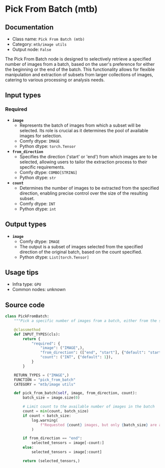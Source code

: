# Pick From Batch (mtb)
## Documentation
- Class name: `Pick From Batch (mtb)`
- Category: `mtb/image utils`
- Output node: `False`

The Pick From Batch node is designed to selectively retrieve a specified number of images from a batch, based on the user's preference for either the beginning or the end of the batch. This functionality allows for flexible manipulation and extraction of subsets from larger collections of images, catering to various processing or analysis needs.
## Input types
### Required
- **`image`**
    - Represents the batch of images from which a subset will be selected. Its role is crucial as it determines the pool of available images for selection.
    - Comfy dtype: `IMAGE`
    - Python dtype: `torch.Tensor`
- **`from_direction`**
    - Specifies the direction ('start' or 'end') from which images are to be selected, allowing users to tailor the extraction process to their specific requirements.
    - Comfy dtype: `COMBO[STRING]`
    - Python dtype: `str`
- **`count`**
    - Determines the number of images to be extracted from the specified direction, enabling precise control over the size of the resulting subset.
    - Comfy dtype: `INT`
    - Python dtype: `int`
## Output types
- **`image`**
    - Comfy dtype: `IMAGE`
    - The output is a subset of images selected from the specified direction of the original batch, based on the count specified.
    - Python dtype: `List[torch.Tensor]`
## Usage tips
- Infra type: `GPU`
- Common nodes: unknown


## Source code
```python
class PickFromBatch:
    """Pick a specific number of images from a batch, either from the start or end."""

    @classmethod
    def INPUT_TYPES(cls):
        return {
            "required": {
                "image": ("IMAGE",),
                "from_direction": (["end", "start"], {"default": "start"}),
                "count": ("INT", {"default": 1}),
            }
        }

    RETURN_TYPES = ("IMAGE",)
    FUNCTION = "pick_from_batch"
    CATEGORY = "mtb/image utils"

    def pick_from_batch(self, image, from_direction, count):
        batch_size = image.size(0)

        # Limit count to the available number of images in the batch
        count = min(count, batch_size)
        if count < batch_size:
            log.warning(
                f"Requested {count} images, but only {batch_size} are available."
            )

        if from_direction == "end":
            selected_tensors = image[-count:]
        else:
            selected_tensors = image[:count]

        return (selected_tensors,)

```
